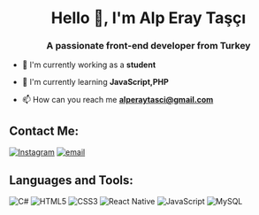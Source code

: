
<h1 align="center">Hello 👋, I'm Alp Eray Taşçı</h1>
<h3 align="center">A passionate front-end developer from Turkey</h3>

- 🔭 I'm currently working as a **student**

- 🌱 I'm currently learning **JavaScript,PHP**

- 📫 How can you reach me **alperaytasci@gmail.com**

## Contact Me:
[![Instagram](https://img.shields.io/badge/Instagram-%23E4405F.svg?logo=Instagram&logoColor=white)](https://instagram.com/alperaytasci)
[![email](https://img.shields.io/badge/Email-D14836?logo=gmail&logoColor=white)](mailto:alperaytasci@gmail.com) 

## Languages ​​and Tools:
![C#](https://img.shields.io/badge/c%23-%23239120.svg?style=for-the-badge&logo=csharp&logoColor=white) ![HTML5](https://img.shields.io/badge/html5-%23E34F26.svg?style=for-the-badge&logo=html5&logoColor=white) ![CSS3](https://img.shields.io/badge/css3-%231572B6.svg?style=for-the-badge&logo=css3&logoColor=white) ![React Native](https://img.shields.io/badge/react_native-%2320232a.svg?style=for-the-badge&logo=react&logoColor=%2361DAFB) ![JavaScript](https://img.shields.io/badge/javascript-%23323330.svg?style=for-the-badge&logo=javascript&logoColor=%23F7DF1E) ![MySQL](https://img.shields.io/badge/mysql-4479A1.svg?style=for-the-badge&logo=mysql&logoColor=white)
